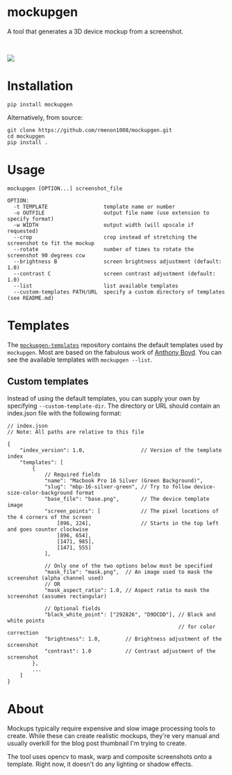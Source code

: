 # mockupgen
A tool that generates a 3D device mockup from a screenshot.

<br>

![](https://www.rohanmenon.com/media/example.png)

# Installation
```
pip install mockupgen
```

Alternatively, from source:
```
git clone https://github.com/rmenon1008/mockupgen.git
cd mockupgen
pip install .
```

# Usage
```
mockupgen [OPTION...] screenshot_file

OPTION:
  -t TEMPLATE                  template name or number
  -o OUTFILE                   output file name (use extension to specify format)
  -w WIDTH                     output width (will upscale if requested)
  --crop                       crop instead of stretching the screenshot to fit the mockup
  --rotate                     number of times to rotate the screenshot 90 degrees ccw
  --brightness B               screen brightness adjustment (default: 1.0)
  --contrast C                 screen contrast adjustment (default: 1.0)
  --list                       list available templates
  --custom-templates PATH/URL  specify a custom directory of templates (see README.md)
```

# Templates
The [`mockupgen-templates`](https://github.com/rmenon1008/mockupgen-templates) repository contains the default templates used by `mockupgen`. Most are based on the fabulous work of [Anthony Boyd](https://www.anthonyboyd.graphics/). You can see the available templates with `mockupgen --list`.

## Custom templates
Instead of using the default templates, you can supply your own by specifying `--custom-template-dir`. The directory or URL should contain an index.json file with the following format:
```jsonc
// index.json
// Note: All paths are relative to this file

{
    "index_version": 1.0,                  // Version of the template index
    "templates": [
        {
            // Required fields
            "name": "Macbook Pro 16 Silver (Green Background)",
            "slug": "mbp-16-silver-green", // Try to follow device-size-color-background format
            "base_file": "base.png",       // The device template image
            "screen_points": [             // The pixel locations of the 4 corners of the screen
                [896, 224],                // Starts in the top left and goes counter clockwise
                [896, 654],
                [1471, 985],
                [1471, 555]
            ],

            // Only one of the two options below must be specified
            "mask_file": "mask.png",  // An image used to mask the screenshot (alpha channel used)
            // OR
            "mask_aspect_ratio": 1.0, // Aspect ratio to mask the screenshot (assumes rectangular)

            // Optional fields
            "black_white_point": ["292826", "D9DCDD"], // Black and white points
                                                       // for color correction
            "brightness": 1.0,        // Brightness adjustment of the screenshot
            "contrast": 1.0           // Contrast adjustment of the screenshot
        },
        ...
    ]
}
```

# About
Mockups typically require expensive and slow image processing tools to create. While these can create realistic mockups, they're very manual and usually overkill for the blog post thumbnail I'm trying to create.

The tool uses opencv to mask, warp and composite screenshots onto a template. Right now, it doesn't do any lighting or shadow effects.
